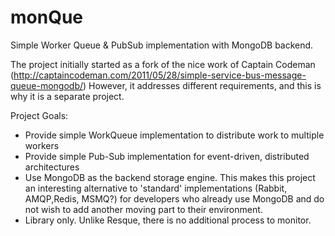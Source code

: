 monQue
===========

Simple Worker Queue & PubSub implementation with MongoDB backend.

The project initially started as a fork of the nice work of Captain Codeman (http://captaincodeman.com/2011/05/28/simple-service-bus-message-queue-mongodb/)
However, it addresses different requirements, and this is why it is a separate project.

Project Goals:
- Provide simple WorkQueue implementation to distribute work to multiple workers
- Provide simple Pub-Sub implementation for event-driven, distributed  architectures
- Use MongoDB as the backend storage engine. 
This makes this project an interesting alternative to 'standard' implementations (Rabbit, AMQP,Redis, MSMQ?) for developers who already use MongoDB and do not wish to add another moving part to their environment.
- Library only. Unlike Resque, there is no additional process to monitor.
